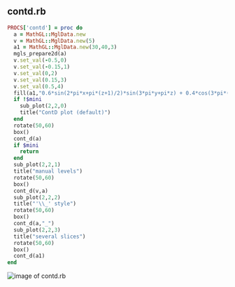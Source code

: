 
## contd.rb

```ruby
PROCS['contd'] = proc do
  a = MathGL::MglData.new
  v = MathGL::MglData.new(5)
  a1 = MathGL::MglData.new(30,40,3)
  mgls_prepare2d(a)
  v.set_val(-0.5,0)
  v.set_val(-0.15,1)
  v.set_val(0,2)
  v.set_val(0.15,3)
  v.set_val(0.5,4)
  fill(a1,"0.6*sin(2*pi*x+pi*(z+1)/2)*sin(3*pi*y+pi*z) + 0.4*cos(3*pi*(x*y)+pi*(z+1)^2/2)")
  if !$mini
    sub_plot(2,2,0)
    title("ContD plot (default)")
  end
  rotate(50,60)
  box()
  cont_d(a)
  if $mini
    return
  end
  sub_plot(2,2,1)
  title("manual levels")
  rotate(50,60)
  box()
  cont_d(v,a)
  sub_plot(2,2,2)
  title("'\\_' style")
  rotate(50,60)
  box()
  cont_d(a,"_")
  sub_plot(2,2,3)
  title("several slices")
  rotate(50,60)
  box()
  cont_d(a1)
end
```
![image of contd.rb](https://raw.github.com/masa16/ruby-mathgl-sample/master/samples/contd/contd.png)
